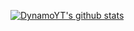 [![DynamoYT's github stats](https://github-readme-stats.vercel.app/api?username=DynamoYT)](https://github.com/anuraghazra/github-readme-stats)

